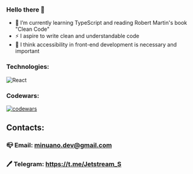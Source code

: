 ### Hello there 👋
+ :blue_book: I’m currently learning TypeScript and reading Robert Martin's book "Clean Code"
+ ⚡ I aspire to write clean and understandable code
+ :rabbit2: I think accessibility in front-end development is necessary and important
### Technologies:
![React](https://img.shields.io/badge/-React-blue)
### Codewars:
[![codewars](https://www.codewars.com/users/JetBlade/badges/large)](https://www.codewars.com/users/JetBlade)

## Contacts:
### :mailbox_closed: Email: minuano.dev@gmail.com
### :pen: Telegram: https://t.me/Jetstream_S
<!--
**Alexandr-Ivsr/Alexandr-Ivsr** is a ✨ _special_ ✨ repository because its `README.md` (this file) appears on your GitHub profile.

Here are some ideas to get you started:

- 🔭 I’m currently working on ...
- 🌱 I’m currently learning ...
- 👯 I’m looking to collaborate on ...
- 🤔 I’m looking for help with ...
- 💬 Ask me about ...
- 📫 How to reach me: ...
- 😄 Pronouns: ...
- ⚡ Fun fact: ...
-->
